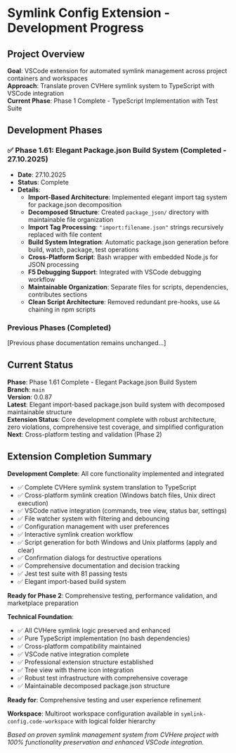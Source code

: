 # Symlink Config Extension - Development Progress

## Project Overview

**Goal**: VSCode extension for automated symlink management across project containers and workspaces  
**Approach**: Translate proven CVHere symlink system to TypeScript with VSCode integration  
**Current Phase**: Phase 1 Complete - TypeScript Implementation with Test Suite

## Development Phases

### ✅ Phase 1.61: Elegant Package.json Build System (Completed - 27.10.2025)

- **Date**: 27.10.2025
- **Status**: Complete
- **Details**:
  - **Import-Based Architecture**: Implemented elegant import tag system for package.json decomposition
  - **Decomposed Structure**: Created `package_json/` directory with maintainable file organization
  - **Import Tag Processing**: `"import:filename.json"` strings recursively replaced with file content
  - **Build System Integration**: Automatic package.json generation before build, watch, package, test operations
  - **Cross-Platform Script**: Bash wrapper with embedded Node.js for JSON processing
  - **F5 Debugging Support**: Integrated with VSCode debugging workflow
  - **Maintainable Organization**: Separate files for scripts, dependencies, contributes sections
  - **Clean Script Architecture**: Removed redundant pre-hooks, use `&&` chaining in npm scripts

### Previous Phases (Completed)

[Previous phase documentation remains unchanged...]

## Current Status

**Phase**: Phase 1.61 Complete - Elegant Package.json Build System  
**Branch**: `main`  
**Version**: 0.0.87  
**Latest**: Elegant import-based package.json build system with decomposed maintainable structure  
**Extension Status**: Core development complete with robust architecture, zero violations, comprehensive test coverage, and simplified configuration  
**Next**: Cross-platform testing and validation (Phase 2)

## Extension Completion Summary

**Development Complete**: All core functionality implemented and integrated
- ✅ Complete CVHere symlink system translation to TypeScript
- ✅ Cross-platform symlink creation (Windows batch files, Unix direct execution)
- ✅ VSCode native integration (commands, tree view, status bar, settings)
- ✅ File watcher system with filtering and debouncing
- ✅ Configuration management with user preferences
- ✅ Interactive symlink creation workflow
- ✅ Script generation for both Windows and Unix platforms (apply and clear)
- ✅ Confirmation dialogs for destructive operations
- ✅ Comprehensive documentation and decision tracking
- ✅ Jest test suite with 81 passing tests
- ✅ Elegant import-based build system

**Ready for Phase 2**: Comprehensive testing, performance validation, and marketplace preparation

**Technical Foundation**:

- ✅ All CVHere symlink logic preserved and enhanced
- ✅ Pure TypeScript implementation (no bash dependencies)
- ✅ Cross-platform compatibility maintained
- ✅ VSCode native integration complete
- ✅ Professional extension structure established
- ✅ Tree view with theme icon integration
- ✅ Robust test infrastructure with comprehensive coverage
- ✅ Maintainable decomposed package.json structure

**Ready for**: Comprehensive testing and user experience refinement

**Workspace**: Multiroot workspace configuration available in `symlink-config.code-workspace` with logical folder hierarchy

_Based on proven symlink management system from CVHere project with 100% functionality preservation and enhanced VSCode integration._